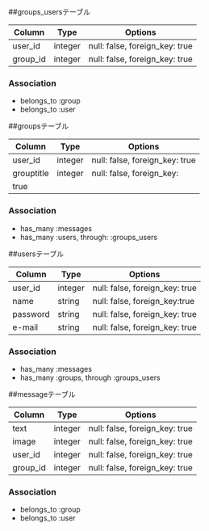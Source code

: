 
##groups_usersテーブル

|Column|Type|Options|
|------|----|-------|
|user_id|integer|null: false, foreign_key: true|
|group_id|integer|null: false, foreign_key: true|

### Association
- belongs_to :group
- belongs_to :user


 ##groupsテーブル

|Column|Type|Options|
|------|----|-------|
|user_id|integer|null: false, foreign_key: true|
|grouptitle|integer|null: false, foreign_key:
true|

### Association
- has_many :messages
- has_many :users, through: :groups_users

##usersテーブル

|Column|Type|Options|
|------|----|-------|
|user_id|integer|null: false, foreign_key: true|
|name|string|null: false, foreign_key:true|
|password|string|null: false, foreign_key: true|
|e-mail|string|null: false, foreign_key: true|


### Association
- has_many :messages
- has_many :groups, through :groups_users

##messageテーブル

|Column|Type|Options|
|------|----|-------|
|text|integer|null: false, foreign_key: true|
|image|integer|null: false, foreign_key: true|
|user_id|integer|null: false, foreign_key: true|
|group_id|integer|null: false, foreign_key: true|


### Association
- belongs_to :group
- belongs_to :user
